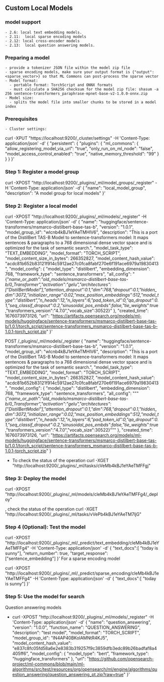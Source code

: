 ## Custom Local Models
### model support 
    - 2.6: local text embedding models.
    - 2.11:  local sparse encoding models
    - 2.12: local cross-encoder models
    - 2.13:  local question answering models.
### Preparing a model
    - provide a tokenizer JSON file within the model zip file
    - sparse encoding models, make sure your output format is {"output":<sparse_vector>} so that ML Commons can post-process the sparse vector
    - Model format:
      - portable format: TorchScript and ONNX formats
      - must calculate a SHA256 checksum for the model zip file: shasum -a 256 sentence-transformers_paraphrase-mpnet-base-v2-1.0.0-onnx.zip
    - Model size:
      - splits the model file into smaller chunks to be stored in a model index
### Prerequisites
    - Cluster settings:
  curl -XPUT "https://localhost:9200/_cluster/settings" -H 'Content-Type: application/json' -d'
{
  "persistent": {
    "plugins": {
      "ml_commons": {
        "allow_registering_model_via_url": "true",
        "only_run_on_ml_node": "false",
        "model_access_control_enabled": "true",
        "native_memory_threshold": "99"
      }
    }
  }
}'

### Step 1: Register a model group 
  curl -XPOST "http://localhost:9200/_plugins/_ml/model_groups/_register" -H 'Content-Type: application/json' -d'
{
  "name": "local_model_group",
  "description": "A model group for local models"
}'

### Step 2: Register a local model
curl -XPOST "http://localhost:9200/_plugins/_ml/models/_register" -H 'Content-Type: application/json' -d'
{
  "name": "huggingface/sentence-transformers/msmarco-distilbert-base-tas-b",
  "version": "1.0.1",
  "model_group_id": "wlcnb4kBJ1eYAeTMHlV6",
  "description": "This is a port of the DistilBert TAS-B Model to sentence-transformers model: It maps sentences & paragraphs to a 768 dimensional dense vector space and is optimized for the task of semantic search.",
  "model_task_type": "TEXT_EMBEDDING",
  "model_format": "TORCH_SCRIPT",
  "model_content_size_in_bytes": 266352827,
  "model_content_hash_value": "acdc81b652b83121f914c5912ae27c0fca8fabf270e6f191ace6979a19830413",
  "model_config": {
    "model_type": "distilbert",
    "embedding_dimension": 768,
    "framework_type": "sentence_transformers",
    "all_config": "{\"_name_or_path\":\"old_models/msmarco-distilbert-base-tas-b/0_Transformer\",\"activation\":\"gelu\",\"architectures\":[\"DistilBertModel\"],\"attention_dropout\":0.1,\"dim\":768,\"dropout\":0.1,\"hidden_dim\":3072,\"initializer_range\":0.02,\"max_position_embeddings\":512,\"model_type\":\"distilbert\",\"n_heads\":12,\"n_layers\":6,\"pad_token_id\":0,\"qa_dropout\":0.1,\"seq_classif_dropout\":0.2,\"sinusoidal_pos_embds\":false,\"tie_weights_\":true,\"transformers_version\":\"4.7.0\",\"vocab_size\":30522}"
  },
  "created_time": 1676073973126,
  "url": "https://artifacts.opensearch.org/models/ml-models/huggingface/sentence-transformers/msmarco-distilbert-base-tas-b/1.0.1/torch_script/sentence-transformers_msmarco-distilbert-base-tas-b-1.0.1-torch_script.zip"
}'


POST /_plugins/_ml/models/_register
{
  "name": "huggingface/sentence-transformers/msmarco-distilbert-base-tas-b",
  "version": "1.0.1",
  "model_group_id": "wlcnb4kBJ1eYAeTMHlV6",
  "description": "This is a port of the DistilBert TAS-B Model to sentence-transformers model: It maps sentences & paragraphs to a 768 dimensional dense vector space and is optimized for the task of semantic search.",
  "model_task_type": "TEXT_EMBEDDING",
  "model_format": "TORCH_SCRIPT",
  "model_content_size_in_bytes": 266352827,
  "model_content_hash_value": "acdc81b652b83121f914c5912ae27c0fca8fabf270e6f191ace6979a19830413",
  "model_config": {
    "model_type": "distilbert",
    "embedding_dimension": 768,
    "framework_type": "sentence_transformers",
    "all_config": """{"_name_or_path":"old_models/msmarco-distilbert-base-tas-b/0_Transformer","activation":"gelu","architectures":["DistilBertModel"],"attention_dropout":0.1,"dim":768,"dropout":0.1,"hidden_dim":3072,"initializer_range":0.02,"max_position_embeddings":512,"model_type":"distilbert","n_heads":12,"n_layers":6,"pad_token_id":0,"qa_dropout":0.1,"seq_classif_dropout":0.2,"sinusoidal_pos_embds":false,"tie_weights_":true,"transformers_version":"4.7.0","vocab_size":30522}"""
  },
  "created_time": 1676073973126,
  "url": "https://artifacts.opensearch.org/models/ml-models/huggingface/sentence-transformers/msmarco-distilbert-base-tas-b/1.0.1/torch_script/sentence-transformers_msmarco-distilbert-base-tas-b-1.0.1-torch_script.zip"
}
+ To check the status of the operation
  curl -XGET "http://localhost:9200/_plugins/_ml/tasks/cVeMb4kBJ1eYAeTMFFgj"

### Step 3: Deploy the model
curl -XPOST "http://localhost:9200/_plugins/_ml/models/cleMb4kBJ1eYAeTMFFg4/_deploy"

, check the status of the operation
curl -XGET "http://localhost:9200/_plugins/_ml/tasks/vVePb4kBJ1eYAeTM7ljG"

### Step 4 (Optional): Test the model
  curl -XPOST "http://localhost:9200/_plugins/_ml/_predict/text_embedding/cleMb4kBJ1eYAeTMFFg4" -H 'Content-Type: application/json' -d'
{
  "text_docs":[ "today is sunny"],
  "return_number": true,
  "target_response": ["sentence_embedding"]
}'
For a sparse encoding model

curl -XPOST "http://localhost:9200/_plugins/_ml/_predict/sparse_encoding/cleMb4kBJ1eYAeTMFFg4" -H 'Content-Type: application/json' -d'
{
  "text_docs":[ "today is sunny"]
}'

### Step 5: Use the model for search
  
  Question answering models

  - curl -XPOST "http://localhost:9200/_plugins/_ml/models/_register" -H 'Content-Type: application/json' -d'
{
    "name": "question_answering",
    "version": "1.0.0",
    "function_name": "QUESTION_ANSWERING",
    "description": "test model",
    "model_format": "TORCH_SCRIPT",
    "model_group_id": "lN4AP40BKolAMNtR4KJ5",
    "model_content_hash_value": "e837c8fc05fd58a6e2e8383b319257f9c3859dfb3edc89b26badfaf8a4405ff6",
    "model_config": { 
        "model_type": "bert",
        "framework_type": "huggingface_transformers"
    },
    "url": "https://github.com/opensearch-project/ml-commons/blob/main/ml-algorithms/src/test/resources/org/opensearch/ml/engine/algorithms/question_answering/question_answering_pt.zip?raw=true"
}'